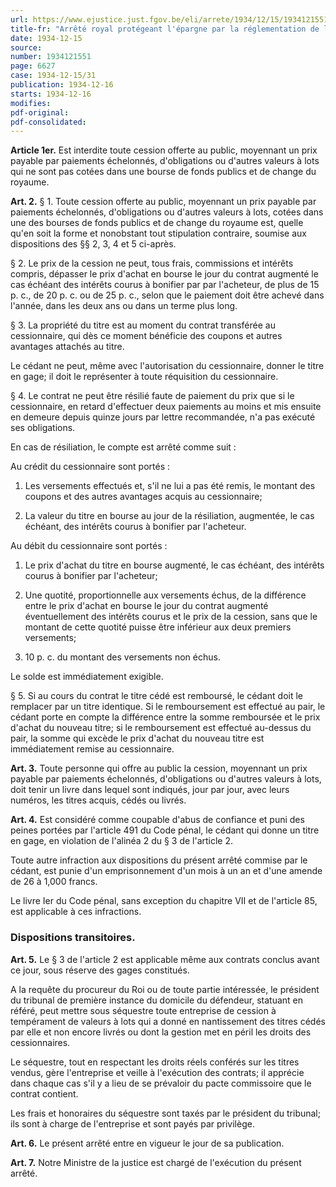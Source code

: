 ```yaml
---
url: https://www.ejustice.just.fgov.be/eli/arrete/1934/12/15/1934121551/justel
title-fr: "Arrêté royal protégeant l'épargne par la réglementation de la vente à tempérament de valeurs à lots."
date: 1934-12-15
source:
number: 1934121551
page: 6627
case: 1934-12-15/31
publication: 1934-12-16
starts: 1934-12-16
modifies:
pdf-original:
pdf-consolidated:
---
```


**Article 1er.** Est interdite toute cession offerte au public, moyennant un prix payable par paiements échelonnés, d'obligations ou d'autres valeurs à lots qui ne sont pas cotées dans une bourse de fonds publics et de change du royaume.

**Art. 2.** § 1. Toute cession offerte au public, moyennant un prix payable par paiements échelonnés, d'obligations ou d'autres valeurs à lots, cotées dans une des bourses de fonds publics et de change du royaume est, quelle qu'en soit la forme et nonobstant tout stipulation contraire, soumise aux dispositions des §§ 2, 3, 4 et 5 ci-après.

§ 2. Le prix de la cession ne peut, tous frais, commissions et intérêts compris, dépasser le prix d'achat en bourse le jour du contrat augmenté le cas échéant des intérêts courus à bonifier par par l'acheteur, de plus de 15 p. c., de 20 p. c. ou de 25 p. c., selon que le paiement doit être achevé dans l'année, dans les deux ans ou dans un terme plus long.

§ 3. La propriété du titre est au moment du contrat transférée au cessionnaire, qui dès ce moment bénéficie des coupons et autres avantages attachés au titre.

Le cédant ne peut, même avec l'autorisation du cessionnaire, donner le titre en gage; il doit le représenter à toute réquisition du cessionnaire.

§ 4. Le contrat ne peut être résilié faute de paiement du prix que si le cessionnaire, en retard d'effectuer deux paiements au moins et mis ensuite en demeure depuis quinze jours par lettre recommandée, n'a pas exécuté ses obligations.

En cas de résiliation, le compte est arrêté comme suit :

Au crédit du cessionnaire sont portés :

1. Les versements effectués et, s'il ne lui a pas été remis, le montant des coupons et des autres avantages acquis au cessionnaire;

2. La valeur du titre en bourse au jour de la résiliation, augmentée, le cas échéant, des intérêts courus à bonifier par l'acheteur.

Au débit du cessionnaire sont portés :

1. Le prix d'achat du titre en bourse augmenté, le cas échéant, des intérêts courus à bonifier par l'acheteur;

2. Une quotité, proportionnelle aux versements échus, de la différence entre le prix d'achat en bourse le jour du contrat augmenté éventuellement des intérêts courus et le prix de la cession, sans que le montant de cette quotité puisse être inférieur aux deux premiers versements;

3. 10 p. c. du montant des versements non échus.

Le solde est immédiatement exigible.

§ 5. Si au cours du contrat le titre cédé est remboursé, le cédant doit le remplacer par un titre identique. Si le remboursement est effectué au pair, le cédant porte en compte la différence entre la somme remboursée et le prix d'achat du nouveau titre; si le remboursement est effectué au-dessus du pair, la somme qui excède le prix d'achat du nouveau titre est immédiatement remise au cessionnaire.

**Art. 3.** Toute personne qui offre au public la cession, moyennant un prix payable par paiements échelonnés, d'obligations ou d'autres valeurs à lots, doit tenir un livre dans lequel sont indiqués, jour par jour, avec leurs numéros, les titres acquis, cédés ou livrés.

**Art. 4.** Est considéré comme coupable d'abus de confiance et puni des peines portées par l'article 491 du Code pénal, le cédant qui donne un titre en gage, en violation de l'alinéa 2 du § 3 de l'article 2.

Toute autre infraction aux dispositions du présent arrêté commise par le cédant, est punie d'un emprisonnement d'un mois à un an et d'une amende de 26 à 1,000 francs.

Le livre Ier du Code pénal, sans exception du chapitre VII et de l'article 85, est applicable à ces infractions.

### Dispositions transitoires.

**Art. 5.** Le § 3 de l'article 2 est applicable même aux contrats conclus avant ce jour, sous réserve des gages constitués.

A la requête du procureur du Roi ou de toute partie intéressée, le président du tribunal de première instance du domicile du défendeur, statuant en référé, peut mettre sous séquestre toute entreprise de cession à tempérament de valeurs à lots qui a donné en nantissement des titres cédés par elle et non encore livrés ou dont la gestion met en péril les droits des cessionnaires.

Le séquestre, tout en respectant les droits réels conférés sur les titres vendus, gère l'entreprise et veille à l'exécution des contrats; il apprécie dans chaque cas s'il y a lieu de se prévaloir du pacte commissoire que le contrat contient.

Les frais et honoraires du séquestre sont taxés par le président du tribunal; ils sont à charge de l'entreprise et sont payés par privilège.

**Art. 6.** Le présent arrêté entre en vigueur le jour de sa publication.

**Art. 7.** Notre Ministre de la justice est chargé de l'exécution du présent arrêté.
